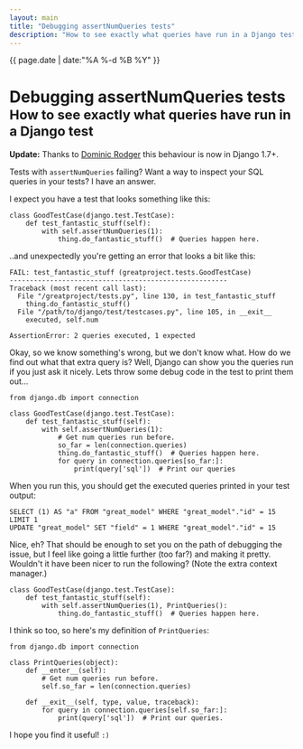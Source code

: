 ```yaml
---
layout: main
title: "Debugging assertNumQueries tests"
description: "How to see exactly what queries have run in a Django test"
---
```


<span class='text-muted pull-right post-date'>{{ page.date | date:"%A %-d %B %Y" }}</span>
# Debugging assertNumQueries tests<br><small>How to see exactly what queries have run in a Django test</small>

<div class="alert alert-info">
    <strong>Update:</strong>
    Thanks to <a class='alert-link' href='https://twitter.com/dominicrodger/status/412713091877437440'>Dominic Rodger</a> this behaviour is now in Django 1.7+.
</div>

Tests with `assertNumQueries` failing? Want a way to inspect your SQL queries in your tests? I have an answer.

I expect you have a test that looks something like this:

    class GoodTestCase(django.test.TestCase):
        def test_fantastic_stuff(self):
            with self.assertNumQueries(1):
                thing.do_fantastic_stuff()  # Queries happen here.

..and unexpectedly you're getting an error that looks a bit like this:

    FAIL: test_fantastic_stuff (greatproject.tests.GoodTestCase)
    ------------------------------------------------------
    Traceback (most recent call last):
      File "/greatproject/tests.py", line 130, in test_fantastic_stuff
        thing.do_fantastic_stuff()
      File "/path/to/django/test/testcases.py", line 105, in __exit__
        executed, self.num

    AssertionError: 2 queries executed, 1 expected

Okay, so we know something's wrong, but we don't know what. How do we find out what that extra query is? Well, Django can show you the queries run if you just ask it nicely. Lets throw some debug code in the test to print them out...

    from django.db import connection

    class GoodTestCase(django.test.TestCase):
        def test_fantastic_stuff(self):
            with self.assertNumQueries(1):
                # Get num queries run before.
                so_far = len(connection.queries)
                thing.do_fantastic_stuff()  # Queries happen here.
                for query in connection.queries[so_far:]:
                    print(query['sql'])  # Print our queries

When you run this, you should get the executed queries printed in your test output:

    SELECT (1) AS "a" FROM "great_model" WHERE "great_model"."id" = 15  LIMIT 1
    UPDATE "great_model" SET "field" = 1 WHERE "great_model"."id" = 15

Nice, eh? That should be enough to set you on the path of debugging the issue, but I feel like going a little further (too far?) and making it pretty. Wouldn't it have been nicer to run the following? (Note the extra context manager.)

    class GoodTestCase(django.test.TestCase):
        def test_fantastic_stuff(self):
            with self.assertNumQueries(1), PrintQueries():
                thing.do_fantastic_stuff()  # Queries happen here.

I think so too, so here's my definition of `PrintQueries`:

    from django.db import connection

    class PrintQueries(object):
        def __enter__(self):
            # Get num queries run before.
            self.so_far = len(connection.queries)

        def __exit__(self, type, value, traceback):
            for query in connection.queries[self.so_far:]:
                print(query['sql'])  # Print our queries.

I hope you find it useful! `:)`
